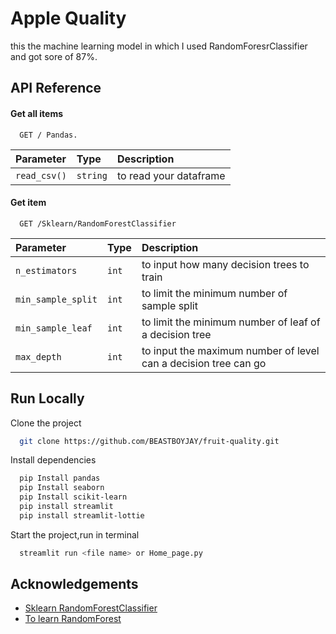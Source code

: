 
# Apple Quality 

this the machine learning model in which I used RandomForesrClassifier and got sore of 87%.


## API Reference

#### Get all items

```http
  GET / Pandas.
```

| Parameter | Type     | Description                |
| :-------- | :------- | :------------------------- |
| `read_csv()` | `string` |  to read your dataframe |

#### Get item

```http
  GET /Sklearn/RandomForestClassifier
```

| Parameter | Type     | Description                       |
| :-------- | :------- | :-------------------------------- |
| `n_estimators`      | `int` | to input how many decision trees to train |
| `min_sample_split`      | `int` | to limit the minimum number of sample split|
| `min_sample_leaf`      | `int` | to limit the minimum number of leaf of a decision tree |
| `max_depth`      | `int` | to input the maximum number of level can a decision tree can go |



## Run Locally

Clone the project

```bash
  git clone https://github.com/BEASTBOYJAY/fruit-quality.git
```

Install dependencies

```bash
  pip Install pandas
  pip Install seaborn
  pip Install scikit-learn
  pip install streamlit
  pip install streamlit-lottie
```

Start the project,run in terminal

```bash
  streamlit run <file name> or Home_page.py
```


## Acknowledgements

 - [Sklearn RandomForestClassifier](https://scikit-learn.org/stable/modules/generated/sklearn.ensemble.RandomForestClassifier.html)
 - [To learn RandomForest](https://youtube.com/playlist?list=PLKnIA16_RmvZyqP3WGUo7iVziIIea_1bp&si=KcAknxDZrjYo9QdY)


